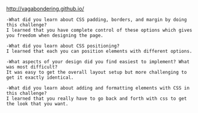 http://vagabondering.github.io/


    -What did you learn about CSS padding, borders, and margin by doing this challenge?
    I learned that you have complete control of these options which gives you freedom when designing the page.

    -What did you learn about CSS positioning?
    I learned that each you can position elements with different options.

    -What aspects of your design did you find easiest to implement? What was most difficult?
    It was easy to get the overall layout setup but more challenging to get it exactly identical.

    -What did you learn about adding and formatting elements with CSS in this challenge?
    I learned that you really have to go back and forth with css to get the look that you want.